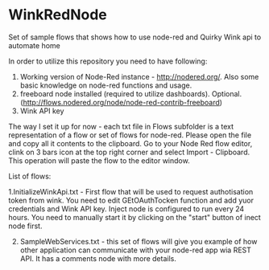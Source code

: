 # WinkRedNode
Set of sample flows that shows how to use node-red and Quirky Wink api to automate home

In order to utilize this repository you need to have following:

 1. Working version of Node-Red instance - http://nodered.org/. Also some basic knowledge on node-red functions and usage.
 2. freeboard node installed (required to utilize dashboards). Optional. (http://flows.nodered.org/node/node-red-contrib-freeboard)
 3. Wink API key

The way I set it up for now - each txt file in Flows subfolder is a text representation of a flow or set of flows for node-red. 
Please open the file and copy all it contents to the clipboard. Go to your Node Red flow editor, clink on 3 bars icon at the top right corner and select Import - Clipboard. This operation will paste the flow to the editor window. 

List of flows:

1.InitializeWinkApi.txt - First flow that will be used to request authotisation token from wink. You need to edit GEtOAuthTocken function and add yuor credentials and Wink API key. Inject node is configured to run every 24 hours. You need to manually start it by clicking on the "start" button of inect node first.

2. SampleWebServices.txt - this set of flows will give you example of how other application can communicate with your node-red app wia REST API. It has a comments node with more details.
